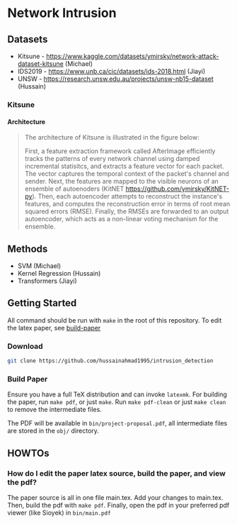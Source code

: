 # Network Intrusion

## Datasets

- Kitsune - <https://www.kaggle.com/datasets/ymirsky/network-attack-dataset-kitsune> (Michael)
- IDS2019 - <https://www.unb.ca/cic/datasets/ids-2018.html> (Jiayi)
- UNSW - <https://research.unsw.edu.au/projects/unsw-nb15-dataset> (Hussain)

### Kitsune

#### Architecture

> The architecture of Kitsune is illustrated in the figure below:
>
> First, a feature extraction framework called AfterImage efficiently tracks the patterns of every network channel using damped incremental statisitcs, and extracts a feature vector for each packet. The vector captures the temporal context of the packet's channel and sender.
> Next, the features are mapped to the visible neurons of an ensemble of autoenoders (KitNET <https://github.com/ymirsky/KitNET-py>).
> Then, each autoencoder attempts to reconstruct the instance's features, and computes the reconstruction error in terms of root mean squared errors (RMSE).
> Finally, the RMSEs are forwarded to an output autoencoder, which acts as a non-linear voting mechanism for the ensemble.

## Methods

- SVM (Michael)
- Kernel Regression (Hussain)
- Transformers (Jiayi)

## Getting Started

All command should be run with `make` in the root of this repository.
To edit the latex paper, see [build-paper](#build-paper)

### Download

```sh
git clone https://github.com/hussainahmad1995/intrusion_detection
```

### Build Paper

Ensure you have a full TeX distribution and can invoke `latexmk`.
For building the paper, run `make pdf`, or just `make`.
Run `make pdf-clean` or just `make clean` to remove the intermediate files.

The PDF will be available in `bin/project-proposal.pdf`, all intermediate files
are stored in the `obj/` directory.

## HOWTOs

### How do I edit the paper latex source, build the paper, and view the pdf?

The paper source is all in one file main.tex. Add your changes to main.tex.
Then, build the pdf with `make pdf`.
Finally, open the pdf in your preferred pdf viewer (like Sioyek) in `bin/main.pdf`
